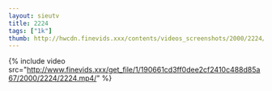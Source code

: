 ```yaml
--- 
layout: sieutv
title: 2224
tags: ["1k"]
thumb: http://hwcdn.finevids.xxx/contents/videos_screenshots/2000/2224/preview.mp4.jpg
---
```

{% include video src="http://www.finevids.xxx/get_file/1/190661cd3ff0dee2cf2410c488d85a67/2000/2224/2224.mp4/" %} 
